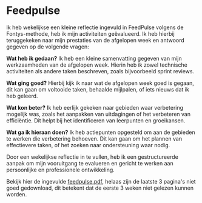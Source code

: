 # Feedpulse
Ik heb wekelijkse een kleine reflectie ingevuld in FeedPulse volgens de Fontys-methode, heb ik mijn activiteiten geëvalueerd. Ik heb hierbij teruggekeken naar mijn prestaties van de afgelopen week en antwoord gegeven op de volgende vragen:

**Wat heb ik gedaan?**
Ik heb een kleine samenvatting gegeven van mijn werkzaamheden van de afgelopen week. Hierin heb ik zowel technische activiteiten als andere taken beschreven, zoals bijvoorbeeld sprint reviews.

**Wat ging goed?**
Hierbij kijk ik naar wat de afgelopen week goed is gegaan, dit kan gaan om voltooide taken, behaalde mijlpalen, of iets nieuws dat ik heb geleerd.

**Wat kon beter?**
Ik heb eerlijk gekeken naar gebieden waar verbetering mogelijk was, zoals het aanpakken van uitdagingen of het verbeteren van efficiëntie. Dit helpt bij het identificeren van leerpunten en groeikansen.

**Wat ga ik hieraan doen?**
Ik heb actiepunten opgesteld om aan de gebieden te werken die verbetering behoeven. Dit kan gaan om het plannen van effectievere taken, of het zoeken naar ondersteuning waar nodig.

Door een wekelijkse reflectie in te vullen, heb ik een gestructureerde aanpak om mijn vooruitgang te evalueren en gericht te werken aan persoonlijke en professionele ontwikkeling.

Bekijk hier de ingevulde [feedpulse.pdf](https://github.com/Timsel1/PortfolioS5/files/13931766/feedpulse.pdf), helaas zijn de laatste 3 pagina's niet goed gedownload, dit betekent dat de eerste 3 weken niet gelezen kunnen worden.
